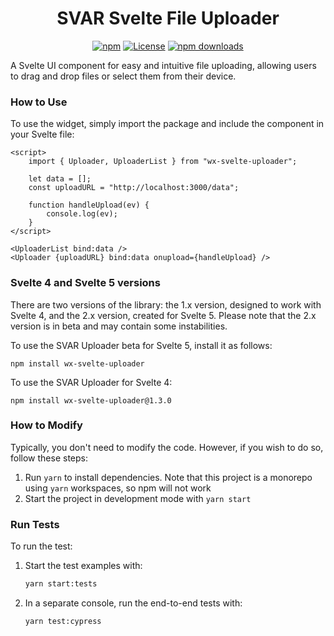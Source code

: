 <div align="center">
	
# SVAR Svelte File Uploader

[![npm](https://img.shields.io/npm/v/wx-svelte-uploader.svg)](https://www.npmjs.com/package/wx-svelte-uploader)
[![License](https://img.shields.io/github/license/svar-widgets/uploader)](https://github.com/svar-widgets/uploader/blob/main/license.txt)
[![npm downloads](https://img.shields.io/npm/dm/wx-svelte-uploader.svg)](https://www.npmjs.com/package/wx-svelte-uploader)

</div>

A Svelte UI component for easy and intuitive file uploading, allowing users to drag and drop files or select them from their device.

### How to Use

To use the widget, simply import the package and include the component in your Svelte file:

```svelte
<script>
	import { Uploader, UploaderList } from "wx-svelte-uploader";

	let data = [];
	const uploadURL = "http://localhost:3000/data";

	function handleUpload(ev) {
		console.log(ev);
	}
</script>

<UploaderList bind:data />
<Uploader {uploadURL} bind:data onupload={handleUpload} />
```

### Svelte 4 and Svelte 5 versions

There are two versions of the library: the 1.x version, designed to work with Svelte 4, and the 2.x version, created for Svelte 5. Please note that the 2.x version is in beta and may contain some instabilities.

To use the SVAR Uploader beta for Svelte 5, install it as follows:

```
npm install wx-svelte-uploader
```

To use the SVAR Uploader for Svelte 4:

```
npm install wx-svelte-uploader@1.3.0
```

### How to Modify

Typically, you don't need to modify the code. However, if you wish to do so, follow these steps:

1. Run `yarn` to install dependencies. Note that this project is a monorepo using `yarn` workspaces, so npm will not work
2. Start the project in development mode with `yarn start`

### Run Tests

To run the test:

1. Start the test examples with:
    ```sh
    yarn start:tests
    ```
2. In a separate console, run the end-to-end tests with:
    ```sh
    yarn test:cypress
    ```
